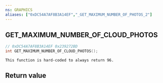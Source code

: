 ```yaml
---
ns: GRAPHICS
aliases: ["0xDC54A7AF8B3A14EF","_GET_MAXIMUM_NUMBER_OF_PHOTOS_2"]
---
```

## GET_MAXIMUM_NUMBER_OF_CLOUD_PHOTOS

```c
// 0xDC54A7AF8B3A14EF 0x239272BD
int GET_MAXIMUM_NUMBER_OF_CLOUD_PHOTOS();
```

```
This function is hard-coded to always return 96.
```

## Return value
